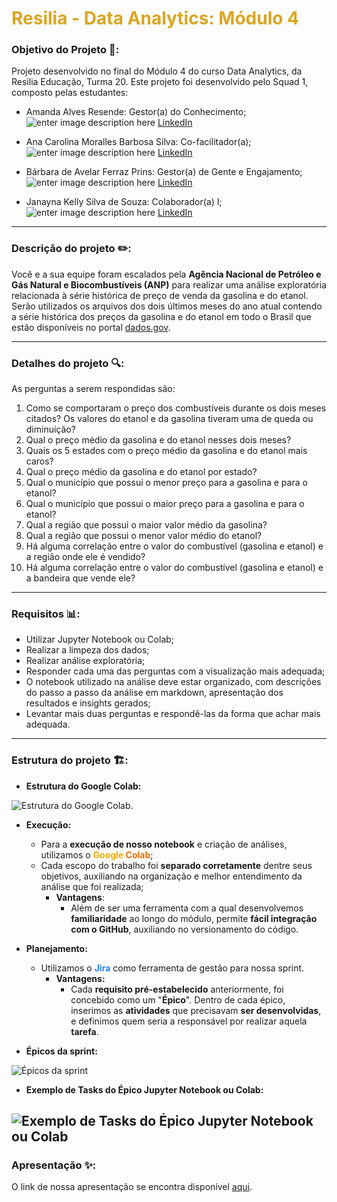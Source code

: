 
# <font  color="#DAA520">Resilia - Data Analytics: Módulo 4</font>

### Objetivo do Projeto 🎯:

  

Projeto desenvolvido no final do Módulo 4 do curso Data Analytics, da Resilia Educação, Turma 20. Este projeto foi desenvolvido pelo Squad 1, composto pelas estudantes:

 - Amanda Alves Resende: Gestor(a) do Conhecimento;
![enter image description here](https://cdn-icons-png.flaticon.com/24/3536/3536505.png) [LinkedIn](https://www.linkedin.com/in/amandaalvesres/)

 - Ana Carolina Moralles Barbosa Silva: Co-facilitador(a);
![enter image description here](https://cdn-icons-png.flaticon.com/24/3536/3536505.png) [LinkedIn](https://www.linkedin.com/in/carolinamoralles/)

- Bárbara de Avelar Ferraz Prins: Gestor(a) de Gente e Engajamento;
![enter image description here](https://cdn-icons-png.flaticon.com/24/3536/3536505.png) [LinkedIn](https://www.linkedin.com/in/barbara-avelar/)
  

- Janayna Kelly Silva de Souza: Colaborador(a) I;
![enter image description here](https://cdn-icons-png.flaticon.com/24/3536/3536505.png) [LinkedIn](https://www.linkedin.com/in/janaynasouza/)
  
---
### Descrição do projeto ✏️:


Você e a sua equipe foram escalados pela **Agência Nacional de Petróleo e Gás Natural e Biocombustíveis (ANP)** para realizar uma análise exploratória relacionada à série histórica de preço de venda da gasolina e do etanol.
Serão utilizados os arquivos dos dois últimos meses do ano atual contendo a série histórica dos preços da gasolina e do etanol em todo o Brasil que estão disponíveis no portal [dados.gov](https://dados.gov.br/dataset/serie-historica-de-precos-de-combustiveis-por-revenda.).

---
### Detalhes do projeto 🔍:

As perguntas a serem respondidas são:
1. Como se comportaram o preço dos combustíveis durante os dois meses citados? Os valores do etanol e
da gasolina tiveram uma de queda ou diminuição?
2. Qual o preço médio da gasolina e do etanol nesses dois meses?
3. Quais os 5 estados com o preço médio da gasolina e do etanol mais caros?
4. Qual o preço médio da gasolina e do etanol por estado?
5. Qual o município que possui o menor preço para a gasolina e para o etanol?
6. Qual o município que possui o maior preço para a gasolina e para o etanol?
7. Qual a região que possui o maior valor médio da gasolina?
8. Qual a região que possui o menor valor médio do etanol?
9. Há alguma correlação entre o valor do combustível (gasolina e etanol) e a região onde ele é vendido?
10. Há alguma correlação entre o valor do combustível (gasolina e etanol) e a bandeira que vende ele?

---
### Requisitos :bar_chart::

 - Utilizar Jupyter Notebook ou Colab;
 - Realizar a limpeza dos dados;
 - Realizar análise exploratória;
 - Responder cada uma das perguntas com a visualização mais adequada;
 - O notebook utilizado na análise deve estar organizado, com descrições do passo a passo da análise em markdown, apresentação dos resultados e insights gerados;
 - Levantar mais duas perguntas e respondê-las da forma que achar mais adequada.

---
### Estrutura do projeto 🏗️:

- **Estrutura do Google Colab:**

![Estrutura do Google Colab.](https://github.com/amoralles/ProjetoFinal_M4/blob/main/images/estrutura.png?raw=true)

- **Execução:**
	- Para a **execução de nosso notebook** e criação de análises, utilizamos o **<font  color="#F9AB00">Google</font> <font  color="#E8710A">Colab</font>**;
	- Cada escopo do trabalho foi **separado corretamente** dentre seus objetivos, auxiliando na organização e melhor entendimento da análise que foi realizada;
		- **Vantagens**:
			- Além de ser uma ferramenta com a qual desenvolvemos **familiaridade** ao longo do módulo, permite **fácil integração com o GitHub**, auxiliando no versionamento do código.

- **Planejamento:**
	- Utilizamos o **<font color = "#2584FF">Jira</font>** como ferramenta de gestão para nossa sprint.
		- **Vantagens:**
			- Cada **requisito pré-estabelecido** anteriormente, foi concebido como um "**Épico**". Dentro de cada épico, inserimos as **atividades** que precisavam **ser desenvolvidas**, e definimos quem seria a responsável por realizar aquela **tarefa**.
			
- **Épicos da sprint:**
			
![Épicos da sprint](https://github.com/amoralles/ProjetoFinal_M4/blob/main/images/epicos.png?raw=true)

- **Exemplo de Tasks do Épico Jupyter Notebook ou Colab:**

![Exemplo de Tasks do Épico Jupyter Notebook ou Colab](https://github.com/amoralles/ProjetoFinal_M4/blob/main/images/tasks.png?raw=true)
---
### Apresentação ✨:

O link de nossa apresentação se encontra disponível [aqui](https://www.canva.com/design/DAFOA2HIJag/5AsIy-6c684z3AHzmPDAgg/view?utm_content=DAFOA2HIJag&utm_campaign=designshare&utm_medium=link&utm_source=publishsharelink).
